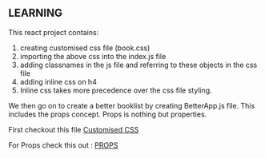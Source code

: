 ## LEARNING

This react project contains:

1. creating customised css file (book.css)
2. importing the above css into the index.js file
3. adding classnames in the js file and referring to these objects in the css file
4. adding inline css on h4
5. Inline css takes more precedence over the css file styling.

We then go on to create a better booklist by creating BetterApp.js file. This includes the props concept. Props is nothing but properties.

First checkout this file [Customised CSS](https://github.com/hegde421201/REACT_PROJECTS/blob/main/fourth-app/src/book.css)

For Props check this out : [PROPS](https://github.com/hegde421201/REACT_PROJECTS/blob/main/fourth-app/src/BetterApp.js)
